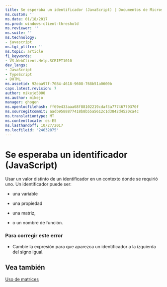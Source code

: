```yaml
---
title: Se esperaba un identificador (JavaScript) | Documentos de Microsoft
ms.custom: ''
ms.date: 01/18/2017
ms.prod: windows-client-threshold
ms.reviewer: ''
ms.suite: ''
ms.technology:
- javascript
ms.tgt_pltfrm: ''
ms.topic: article
f1_keywords:
- VS.WebClient.Help.SCRIPT1010
dev_langs:
- JavaScript
- TypeScript
- DHTML
ms.assetid: 92eaa97f-7084-4618-9608-768b51a0600b
caps.latest.revision: 7
author: mikejo5000
ms.author: mikejo
manager: ghogen
ms.openlocfilehash: ff69e433aaa68f88102219cdaf3a77746779370f
ms.sourcegitcommit: aadb9588877418b8b55a5612c1d3842d4520ca4c
ms.translationtype: MT
ms.contentlocale: es-ES
ms.lasthandoff: 10/27/2017
ms.locfileid: "24632875"
---
```

# <a name="expected-identifier-javascript"></a>Se esperaba un identificador (JavaScript)
Usar un valor distinto de un identificador en un contexto donde se requirió uno. Un identificador puede ser:  
  
-   una variable  
  
-   una propiedad  
  
-   una matriz,  
  
-   o un nombre de función.  
  
### <a name="to-correct-this-error"></a>Para corregir este error  
  
-   Cambie la expresión para que aparezca un identificador a la izquierda del signo igual.  
  
## <a name="see-also"></a>Vea también  
 [Uso de matrices](../../javascript/advanced/using-arrays-javascript.md)